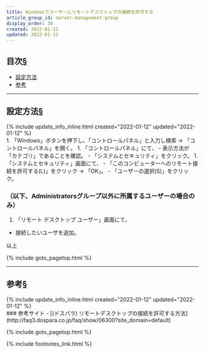 ```yaml
---
title: Windowsでユーザーにリモートデスクトップの接続を許可する
article_group_id: server-management-group
display_order: 30
created: 2022-01-12
updated: 2022-01-12
---
```


## <a name="index">目次</a><a class="heading-anchor-permalink" href="#目次">§</a>

<ul id="index_ul">
<li><a href="#設定方法">設定方法</a></li>
<li><a href="#参考">参考</a></li>
</ul>

* * *
## <a name="設定方法">設定方法</a><a class="heading-anchor-permalink" href="#設定方法">§</a>
<div class="chapter-updated">{% include update_info_inline.html created="2022-01-12" updated="2022-01-12" %}</div>
1. 「Windows」ボタンを押下し、「コントロールパネル」と入力し検索 -> 「コントロールパネル」を開く。
1. 「コントロールパネル」にて、
  - 表示方法が「カテゴリ」であることを確認。
  - 「システムとセキュリティ」をクリック。
1. 「システムとセキュリティ」画面にて、
  - 「このコンピューターへのリモート接続を許可する(L)」をクリック -> 「OK」。
  - 「ユーザーの選択(S)」をクリック。

### （以下、Administratorsグループ以外に所属するユーザーの場合のみ）
1. 「リモート デスクトップ ユーザー」画面にて、
  - 接続したいユーザを追加。

以上

{% include goto_pagetop.html %}

* * *
## <a name="参考">参考</a><a class="heading-anchor-permalink" href="#参考">§</a>
<div class="chapter-updated">{% include update_info_inline.html created="2022-01-12" updated="2022-01-12" %}</div>
### 参考サイト
- [(ドスパラ) リモートデスクトップの接続を許可する方法](http://faq3.dospara.co.jp/faq/show/06300?site_domain=default)

{% include goto_pagetop.html %}

{% include footnotes_link.html %}
